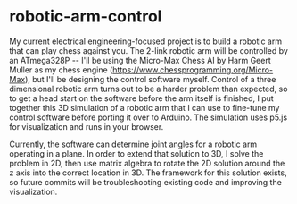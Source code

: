 # robotic-arm-control

My current electrical engineering-focused project is to build a robotic arm that can play chess against you. The 2-link robotic arm will be controlled by an ATmega328P -- I'll be using the Micro-Max Chess AI by Harm Geert Muller as my chess engine (https://www.chessprogramming.org/Micro-Max), but I'll be designing the control software myself. Control of a three dimensional robotic arm turns out to be a harder problem than expected, so to get a head start on the software before the arm itself is finished, I put together this 3D simulation of a robotic arm that I can use to fine-tune my control software before porting it over to Arduino. The simulation uses p5.js for visualization and runs in your browser.

Currently, the software can determine joint angles for a robotic arm operating in a plane. In order to extend that solution to 3D, I solve the problem in 2D, then use matrix algebra to rotate the 2D solution around the z axis into the correct location in 3D. The framework for this solution exists, so future commits will be troubleshooting existing code and improving the visualization.
